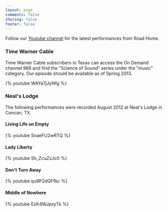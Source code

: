 ```yaml
---
layout: page
comments: false
sharing: false
footer: false
---
```


Follow our [Youtube channel](http://www.youtube.com/user/roadhomeband) for the latest performances from Road Home.

### Time Warner Cable
Time Warner Cable subscribers in Texas can access the On Demand channel 988 and find the "Science of Sound" series under the "music" category.  Our episode should be available as of Spring 2013.

{% youtube WAYa7jJyNfg %}

### Neal's Lodge
The following performances were recorded August 2012 at Neal's Lodge in Concan, TX.

#### Living Life on Empty
{% youtube SnaeFU2wRTQ %}

#### Lady Liberty
{% youtube Sh_ZcuZzJc0 %}

#### Don't Turn Away
{% youtube qu9P2dQFfkc %}

#### Middle of Nowhere
{% youtube EzK4WJpxyTk %}
